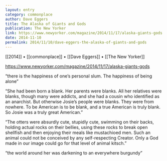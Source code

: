 ```yaml
---
layout: entry
category: commonplace
author: Dave Eggers
title: The Alaska of Giants and Gods
publication: The New Yorker
link: https://www.newyorker.com/magazine/2014/11/17/alaska-giants-gods
date: 2014-11-10
permalink: 2014/11/10/dave-eggers-the-alaska-of-giants-and-gods
---
```


[[2014]] • [[commonplace]] • [[Dave Eggers]] • [[The New Yorker]]

https://www.newyorker.com/magazine/2014/11/17/alaska-giants-gods

“there is the happiness of one’s personal slum. The happiness of being alone”

“She had been born a blank. Her parents were blanks. All her relatives were blanks, though many were addicts, and she had a cousin who identified as an anarchist. But otherwise Josie’s people were blanks. They were from nowhere. To be American is to be blank, and a true American is truly blank. So Josie was a truly great American.”

“The otters were absurdly cute, stupidly cute, swimming on their backs, holding actual rocks on their bellies, using these rocks to break open shellfish and then enjoying their meals like mustachioed men. Such an animal could not be conceived by any self-respecting Creator. Only a God made in our image could go for that level of animal kitsch.”

“the world around her was darkening to an everywhere burgundy”
